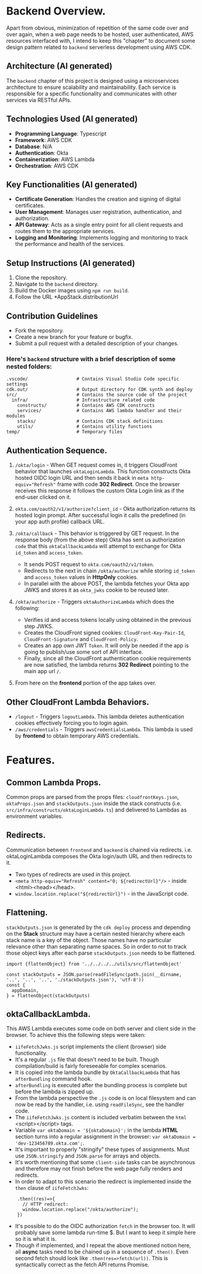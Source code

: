 # Backend Overview.
Apart from obvious, minimization of repetition of the same code over and over again, when a web page needs to be hosted, user authenticated, AWS resources interfaced with, I intend to keep this "chapter" to document some design pattern related to `backend` serverless development using AWS CDK.  

## Architecture (AI generated)
The `backend` chapter of this project is designed using a microservices architecture to ensure scalability and maintainability. Each service is responsible for a specific functionality and communicates with other services via RESTful APIs.

## Technologies Used (AI generated)
- **Programming Language**: Typescript
- **Framework**: AWS CDK
- **Database**: N/A
- **Authentication**: Okta
- **Containerization**: AWS Lambda
- **Orchestration**: AWS CDK

## Key Functionalities (AI generated)
- **Certificate Generation**: Handles the creation and signing of digital certificates.
- **User Management**: Manages user registration, authentication, and authorization.
- **API Gateway**: Acts as a single entry point for all client requests and routes them to the appropriate services.
- **Logging and Monitoring**: Implements logging and monitoring to track the performance and health of the services.

## Setup Instructions (AI generated)
1. Clone the repository.
2. Navigate to the `backend` directory.
3. Build the Docker images using `npm run build`.
4. Follow the URL *AppStack.distributionUrl

## Contribution Guidelines
- Fork the repository.
- Create a new branch for your feature or bugfix.
- Submit a pull request with a detailed description of your changes.


### Here's `backend` structure with a brief description of some nested folders:

```
.vscode/                  # Contains Visual Studio Code specific settings
cdk.out/                  # Output directory for CDK synth and deploy
src/                      # Contains the source code of the project
  infra/                  # Infrastructure related code
    constructs/           # Contains AWS CDK constructs
    services/             # Contains AWS lambda handler and their modules 
    stacks/               # Contains CDK stack definitions
    utils/                # Contains utility functions
temp/                     # Temporary files
```

## Authentication Sequence.  

1.  `/okta/login` - When GET request comes in, it triggers CloudFront behavior that launches `oktaLoginLambda`. This function constructs Okta hosted OIDC login URL and then sends it back in `meta http-equiv="Refresh"` frame with code **302 Redirect**. Once the browser receives this response it follows the custom Okta Login link as if the end-user clicked on it.

2.  `okta.com/oauth2/v1/authorize?client_id` - Okta authorization returns its hosted login prompt. After successful login it calls the predefined (in your app auth profile) callback URL.

3.  `/okta/callback` - This behavior is triggered by GET request. In the response body (from the above step) Okta has sent us authorization `code` that this `oktaCallbackLambda` will attempt to exchange for Okta `id_token` and `access_token`.
    - It sends POST request to `okta.com/oauth2/v1/token`.
    - Redirects to the next in chain `/okta/authorize` while storing `id_token` and `access_token` values in **HttpOnly** cookies.
    - In parallel with the above POST, the lambda fetches your Okta app JWKS and stores it as `okta_jwks` cookie to be reused later.

4.  `/okta/authorize` - Triggers `oktaAuthorizeLambda` which does the following:
    - Verifies id and access tokens locally using obtained in the previous step JWKS.
    - Creates the CloudFront signed cookies: `CloudFront-Key-Pair-Id`, `CloudFront-Signature` and `CloudFront-Policy`.
    - Creates an app own JWT `Token`. It will only be needed if the app is going to publish/use some sort of API interface.
    - Finally, since all the CloudFront authentication cookie requirements are now satisfied, the lambda returns **302 Redirect** pointing to the main app url `/`.

5. From here on the **frontend** portion of the app takes over.

## Other CloudFront Lambda Behaviors.

  - `/logout` - Triggers `logoutLambda`. This lambda deletes authentication cookies effectively forcing you to login again.
  - `/aws/credentials` - Triggers `awsCredentialsLambda`. This lambda is used by **frontend** to obtain temporary AWS credentials.


#
# Features.

## Common Lambda Props.

  Common props are parsed from the props files: `cloudfrontKeys.json`, `oktaProps.json` and `stackOutputs.json` inside the stack constructs (i.e. `src/infra/constructs/oktaLoginLambda.ts`) and delivered to Lambdas as environment variables.

## Redirects.

  Communication between `frontend` and `backend` is chained via redirects. i.e. oktaLoginLambda composes the Okta login/auth URL and then redirects to it.
  - Two types of redirects are used in this project.
  - `<meta http-equiv="Refresh" content="0; ${redirectUrl}"/>` - inside \<html\>\<head\>\<\/head\>.
  - `window.location.replace("${redirectUrl}")` - in the JavaScript code.

## Flattening.
  `stackOutputs.json` is generated by the `cdk deploy` process and depending on the **Stack** structure may have a certain nested hierarchy where each stack name is a key of the object. Those names have no particular relevance other than separating name spaces. So in order to not to track those object keys after each parse `stackOutputs.json` needs to be flattened.
  ```
  import {flattenObject} from '../../../../utils/src/flattenObject'

  const stackOutputs = JSON.parse(readFileSync(path.join(__dirname, '..', '..', '..', './stackOutputs.json'), 'utf-8'))
  const { 
    appDomain,
  } = flattenObject(stackOutputs)
  ```


## oktaCallbackLambda.

  This AWS Lambda executes some code on both server and client side in the browser. To achieve this the following steps were taken:
- `iifeFetchJwks.js` script implements the client (browser) side functionality.
- It's a regular `.js` file that doesn't need to be built. Though compilation/build is fairly foreseeable for complex scenarios.
- It is copied into the lambda bundle by `OktaCallbackLambda` that has `afterBundling` command hook.
- `afterBundling` is executed after the bundling process is complete but before the lambda is zipped up.
- From the lambda perspective the `.js` code is on local filesystem and can now be read by the handler, i.e. using `readFileSync`, see the handler code.
- The `iifeFetchJwks.js` content is included verbatim between the `html` \<script\>\<\/script\> tags.
- Variable `var oktaDomain = '${oktaDomain}';` in the lambda **HTML** section turns into a regular assignment in the browser: `var oktaDomain = 'dev-123456789.okta.com';`.
- It's important to properly "stringify" these types of assignments. Must use `JSON.stringify` and `JSON.parse` for arrays and objects.
- It's worth mentioning that some `client-side` tasks can be asynchronous and therefore may not finish before the web page fully renders and redirects.
- In order to adapt to this scenario the redirect is implemented inside the `then` clause of `iifeFetchJwks`: 
```
    .then((res)=>{
      // HTTP redirect:
      window.location.replace("/okta/authorize");
    })
```
- It's possible to do the OIDC authorization `fetch` in the browser too. It will probably save some lambda run-time \$. But I want to keep it simple here so it is what it is.
- Though if implemented, and I repeat the above mentioned notion here, all **async** tasks need to be chained up in a sequence of `.then()`. Even second fetch should look like `.then(res=>fetch(url))`. This is syntactically correct as the fetch API returns Promise.